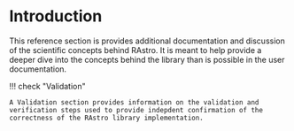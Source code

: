 # Introduction

This reference section is provides additional documentation and discussion 
of the scientific concepts behind RAstro. It is meant to help provide a 
deeper dive into the concepts behind the library than is possible in the 
user documentation.

!!! check "Validation"

    A Validation section provides information on the validation and 
    verification steps used to provide indepdent confirmation of the 
    correctness of the RAstro library implementation.